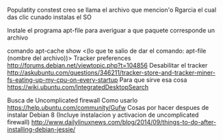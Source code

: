 Populatity constest creo se llama el archivo que mencion'o  Rgarcia el cual das clic cunado instalas el SO

Instale el programa apt-file para averiguar a que paquete corresponde un archivo

comando  apt-cache show <(lo que te salio de dar el comando: apt-file (nombre del archivo))>
  Tracker preferences http://forums.debian.net/viewtopic.php?t=104856
    Desabilitar el tracker http://askubuntu.com/questions/346211/tracker-store-and-tracker-miner-fs-eating-up-my-cpu-on-every-startup
Para que sirve esa cosa https://wiki.ubuntu.com/IntegratedDesktopSearch


Busca de Uncomplicated firewall
  Como usarlo https://help.ubuntu.com/community/Gufw
Cosas por hacer despues de instalar Debian 8
  (Incluye instalacion y activacion de uncomplicated firewall)
  http://www.dailylinuxnews.com/blog/2014/09/things-to-do-after-installing-debian-jessie/
